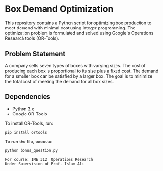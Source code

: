 # Box Demand Optimization

This repository contains a Python script for optimizing box production to meet demand with minimal cost using integer programming. The optimization problem is formulated and solved using Google's Operations Research tools (OR-Tools).

## Problem Statement

A company sells seven types of boxes with varying sizes. The cost of producing each box is proportional to its size plus a fixed cost. The demand for a smaller box can be satisfied by a larger box. The goal is to minimize the total cost of meeting the demand for all box sizes.

## Dependencies

- Python 3.x
- Google OR-Tools

To install OR-Tools, run:
```bash
pip install ortools
```

To run the file, execute:
```bash
python bonus_question.py
```

```
For course: IME 312  Operations Research
Under Supervision of Prof. Islam Ali
```